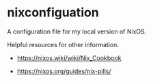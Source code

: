 # nixconfiguation

A configuration file for my local version of NixOS.

Helpful resources for other information. 

* https://nixos.wiki/wiki/Nix_Cookbook

* https://nixos.org/guides/nix-pills/
